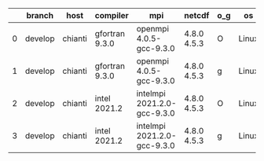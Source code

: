 |    | branch   | host    | compiler       | mpi                         | netcdf      | o_g   | os    | build   |   u_pass |   u_fail |   s_pass |   s_fail |   e_pass |   e_fail |   nuopc_pass |   nuopc_fail | artifacts_hash                                                                                                                                                        | modified                   |
|----|----------|---------|----------------|-----------------------------|-------------|-------|-------|---------|----------|----------|----------|----------|----------|----------|--------------|--------------|-----------------------------------------------------------------------------------------------------------------------------------------------------------------------|----------------------------|
|  0 | develop  | chianti | gfortran 9.3.0 | openmpi 4.0.5-gcc-9.3.0     | 4.8.0 4.5.3 | O     | Linux | pass    |    13685 |        0 |       49 |        0 |       80 |        0 |           44 |            6 | [artifacts](https://github.com/esmf-org/esmf-test-artifacts/tree/9f641f8f96e172674b2d1324b13a5bb8d5c5204a/develop/chianti/gfortran/9.3.0/O/openmpi/4.0.5-gcc-9.3.0)   | 2022-03-15 11:10:52.824792 |
|  1 | develop  | chianti | gfortran 9.3.0 | openmpi 4.0.5-gcc-9.3.0     | 4.8.0 4.5.3 | g     | Linux | pass    |    13685 |        0 |       49 |        0 |       80 |        0 |           44 |            6 | [artifacts](https://github.com/esmf-org/esmf-test-artifacts/tree/534d7f3a665718a8ac931402cb4064137a7f64b0/develop/chianti/gfortran/9.3.0/g/openmpi/4.0.5-gcc-9.3.0)   | 2022-03-15 11:10:52.824831 |
|  2 | develop  | chianti | intel 2021.2   | intelmpi 2021.2.0-gcc-9.3.0 | 4.8.0 4.5.3 | O     | Linux | pass    |    13685 |        0 |       49 |        0 |       80 |        0 |           44 |            6 | [artifacts](https://github.com/esmf-org/esmf-test-artifacts/tree/19d9009777df6626c2ca728d525436ec2fc3c1b6/develop/chianti/intel/2021.2/O/intelmpi/2021.2.0-gcc-9.3.0) | 2022-03-15 11:10:52.824824 |
|  3 | develop  | chianti | intel 2021.2   | intelmpi 2021.2.0-gcc-9.3.0 | 4.8.0 4.5.3 | g     | Linux | pass    |    13685 |        0 |       49 |        0 |       80 |        0 |           44 |            6 | [artifacts](https://github.com/esmf-org/esmf-test-artifacts/tree/78c73524883b77b20e46bc894637058810576072/develop/chianti/intel/2021.2/g/intelmpi/2021.2.0-gcc-9.3.0) | 2022-03-15 11:10:52.824836 |